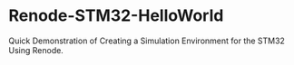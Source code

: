 # Renode-STM32-HelloWorld
 Quick Demonstration of Creating a Simulation Environment for the STM32 Using Renode.
